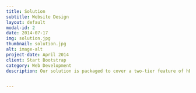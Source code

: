```yaml
---
title: Solution
subtitle: Website Design
layout: default
modal-id: 2
date: 2014-07-17
img: solution.jpg
thumbnail: solution.jpg
alt: image-alt
project-date: April 2014
client: Start Bootstrap
category: Web Development
description: Our solution is packaged to cover a two-tier feature of hEARS as a product. The first tier is intended to allow elderlies using hEARS to be able to gain access to public health information and services announcement via a service provider, and, the second tier, provides elderlies a reminder mechanism for them to have their right medication intakes on time.


---
```


